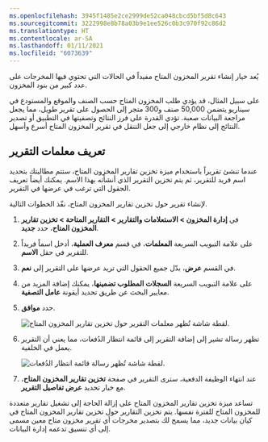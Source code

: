```yaml
---
ms.openlocfilehash: 3945f1485e2ce2999de52ca048cbcd5bf5d8c643
ms.sourcegitcommit: 3222998e8b78a03b9e1ee526c0b3c970f92c86d2
ms.translationtype: HT
ms.contentlocale: ar-SA
ms.lasthandoff: 01/11/2021
ms.locfileid: "6073639"
---
```

يُعد خيار إنشاء تقرير المخزون المتاح مفيداً في الحالات التي تحتوي فيها المخرجات على عدد كبير من بنود المخزون. 

على سبيل المثال، قد يؤدي طلب المخزون المتاح حسب الصنف والموقع والمستودع في سيناريو يتضمن 50,000 صنف و300 متجر إلى الحصول على تقرير طويل، مما يجعل مراجعة البيانات صعبة. تؤدي القدرة على فرز النتائج وتصفيتها في التطبيق أو تصدير النتائج إلى نظام خارجي إلى جعل التنقل في تقرير المخزون المتاح أسرع وأسهل.

## <a name="define-report-parameters"></a>تعريف معلمات التقرير
عندما تنشئ تقريراً باستخدام ميزة تخزين تقارير المخزون المتاح، ستتم مطالبتك بتحديد اسم فريد للتقرير، ثم يتم تخزين التقرير الذي أنشأته بهذا الاسم. يمكنك أيضاً تعريف الحقول التي ترغب في عرضها في التقرير.

لإنشاء تقرير حول تخزين تقارير المخزون المتاح، نفّذ الخطوات التالية.

1.  في **إدارة المخزون > الاستعلامات والتقارير > التقارير المتاحة > تخزين تقارير المخزون المتاح**، حدد **جديد**.
2.  على علامة التبويب السريعة **المعلمات**، في قسم **معرف العملية**، أدخل اسماً فريداً للتقرير في حقل **الاسم**.
3.  في القسم **عرض**، بدّل جميع الحقول التي تريد عرضها على التقرير إلى **نعم**.
4.  على علامة التبويب السريعة **السجلات المطلوب تضمينها**، يمكنك إضافة المزيد من معايير البحث عن طريق تحديد أيقونة **عامل التصفية**.
5.  حدد **موافق**.

    ![لقطة شاشة تُظهر معلمات التقرير حول تخزين تقارير المخزون المتاح.](../media/inventory-on-hand-report-storage-parameters-ss.png)
 
6.  تظهر رسالة تشير إلى إضافة التقرير إلى قائمة انتظار الدُفعات، مما يعني أن التقرير يعمل في الخلفية.
 
    ![لقطة شاشة تُظهر رسالة قائمة انتظار الدُفعات.](../media/batch-queue-message-ss.png)

7.  عند انتهاء الوظيفة الدفعية، سترى التقرير في صفحة **تخزين تقارير المخزون المتاح**، مع خيار تحديد **عرض تفاصيل التقرير**.

تساعد ميزة تخزين تقارير المخزون المتاح على إزالة الحاجة إلى تشغيل تقارير متعددة للمخزون المتاح للفترة نفسها. يتم تخزين التقارير حول تخزين تقارير المخزون المتاح في كيان بيانات جديد، مما يسمح لك بتصدير مخرجات أي تقرير مخزون متاح معين مسمى إلى أي تنسيق تدعمه إدارة البيانات.

